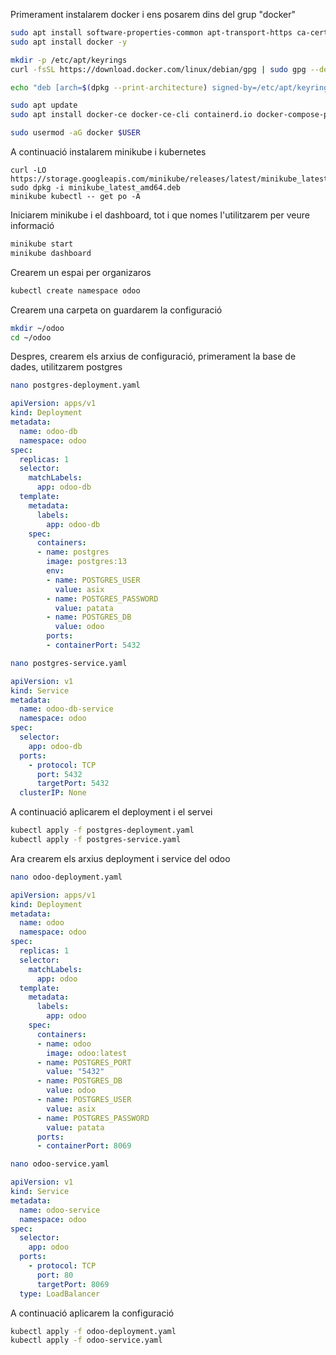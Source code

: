Primerament instalarem docker i ens posarem dins del grup "docker"
```bash
sudo apt install software-properties-common apt-transport-https ca-certificates curl gnupg lsb-release
sudo apt install docker -y

mkdir -p /etc/apt/keyrings
curl -fsSL https://download.docker.com/linux/debian/gpg | sudo gpg --dearmor -o /etc/apt/keyrings/docker.gpg

echo "deb [arch=$(dpkg --print-architecture) signed-by=/etc/apt/keyrings/docker.gpg] https://download.docker.com/linux/debian $(lsb_release -cs) stable" | sudo tee /etc/apt/sources.list.d/docker.list > /dev/null

sudo apt update
sudo apt install docker-ce docker-ce-cli containerd.io docker-compose-plugin

sudo usermod -aG docker $USER
```

A continuació instalarem minikube i kubernetes
```
curl -LO https://storage.googleapis.com/minikube/releases/latest/minikube_latest_amd64.deb
sudo dpkg -i minikube_latest_amd64.deb
minikube kubectl -- get po -A
```

Iniciarem minikube i el dashboard, tot i que nomes l'utilitzarem per veure informació
```bash
minikube start
minikube dashboard
```

Crearem un espai per organizaros
```bash
kubectl create namespace odoo
```

Crearem una carpeta on guardarem la configuració
```bash
mkdir ~/odoo
cd ~/odoo
```

Despres, crearem els arxius de configuració, primerament la base de dades, utilitzarem postgres
```bash
nano postgres-deployment.yaml
```
```yaml
apiVersion: apps/v1
kind: Deployment
metadata:
  name: odoo-db
  namespace: odoo
spec:
  replicas: 1
  selector:
    matchLabels:
      app: odoo-db
  template:
    metadata:
      labels:
        app: odoo-db
    spec:
      containers:
      - name: postgres
        image: postgres:13
        env:
        - name: POSTGRES_USER
          value: asix
        - name: POSTGRES_PASSWORD
          value: patata
        - name: POSTGRES_DB
          value: odoo
        ports:
        - containerPort: 5432
```
```bash
nano postgres-service.yaml
```
```yaml
apiVersion: v1
kind: Service
metadata:
  name: odoo-db-service
  namespace: odoo
spec:
  selector:
    app: odoo-db
  ports:
    - protocol: TCP
      port: 5432
      targetPort: 5432
  clusterIP: None
```
A continuació aplicarem el deployment i el servei
```bash
kubectl apply -f postgres-deployment.yaml
kubectl apply -f postgres-service.yaml
```

Ara crearem els arxius deployment i service del odoo
```bash
nano odoo-deployment.yaml
```
```yaml
apiVersion: apps/v1
kind: Deployment
metadata:
  name: odoo
  namespace: odoo
spec:
  replicas: 1
  selector:
    matchLabels:
      app: odoo
  template:
    metadata:
      labels:
        app: odoo
    spec:
      containers:
      - name: odoo
        image: odoo:latest
      - name: POSTGRES_PORT
        value: "5432"
      - name: POSTGRES_DB
        value: odoo
      - name: POSTGRES_USER
        value: asix
      - name: POSTGRES_PASSWORD
        value: patata
      ports:
      - containerPort: 8069
```
```bash
nano odoo-service.yaml
```
```yaml
apiVersion: v1
kind: Service
metadata:
  name: odoo-service
  namespace: odoo
spec:
  selector:
    app: odoo
  ports:
    - protocol: TCP
      port: 80
      targetPort: 8069
  type: LoadBalancer
```
A continuació aplicarem la configuració
```bash
kubectl apply -f odoo-deployment.yaml
kubectl apply -f odoo-service.yaml
```
